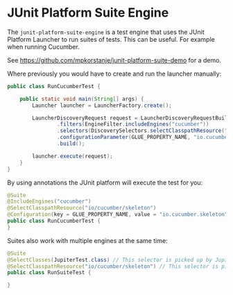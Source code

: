 JUnit Platform Suite Engine
===========================

The `junit-platform-suite-engine` is a test engine that uses the JUnit Platform
Launcher to run suites of tests. This can be useful. For example when running
Cucumber.

See https://github.com/mpkorstanje/junit-platform-suite-demo for a demo.

Where previously you would have to create and run the launcher manually:

```java
public class RunCucumberTest {

    public static void main(String[] args) {
        Launcher launcher = LauncherFactory.create();

        LauncherDiscoveryRequest request = LauncherDiscoveryRequestBuilder.request()
                .filters(EngineFilter.includeEngines("cucumber"))
                .selectors(DiscoverySelectors.selectClasspathResource("io/cucumber/skeleton"))
                .configurationParameter(GLUE_PROPERTY_NAME, "io.cucumber.skeleton")
                .build();

        launcher.execute(request);
    }
}
```

By using annotations the JUnit platform will execute the test for you:   

```java
@Suite
@IncludeEngines("cucumber")
@SelectClasspathResource("io/cucumber/skeleton")
@Configuration(key = GLUE_PROPERTY_NAME, value = "io.cucumber.skeleton")
public class RunCucumberTest {
}
```

Suites also work with multiple engines at the same time:

```java
@Suite
@SelectClasses(JupiterTest.class) // This selector is picked up by Jupiter
@SelectClasspathResource("io/cucumber/skeleton") // This selector is picked up by Cucumber
public class RunSuiteTest {

}
```
